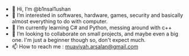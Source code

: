 - 👋 Hi, I’m @b1nsal1ushan
- 👀 I’m interested in softwares, hardware, games, security and basically almost everything to do with computer.
- 🌱 I’m currently learning C# and Python, messing around with c++
- 💞️ I’m looking to collaborate on small projects, and maybe even a big one. I'm just a beginner though so, don't expect much.
- 📫 How to reach me : muaviyah.arsalan@gmail.com

<!---
b1nsal1ushan/b1nsal1ushan is a ✨ special ✨ repository because its `README.md` (this file) appears on your GitHub profile.
You can click the Preview link to take a look at your changes.
--->
